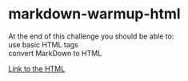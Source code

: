 # markdown-warmup-html
  At the end of this challenge you should be able to:      
  use basic HTML tags      
  convert MarkDown to HTML
  
[Link to the HTML](https://yuliya-becode.github.io/markdown-warmup-html/)
